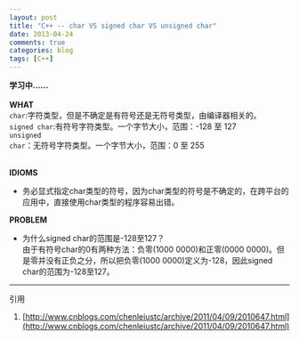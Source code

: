 ```yaml
---
layout: post
title: "C++ -- char VS signed char VS unsigned char"
date: 2013-04-24
comments: true
categories: blog
tags: [C++] 
---
```

**学习中......**<br/><br/>
**WHAT**<br/>
<code>char</code>:字符类型，但是不确定是有符号还是无符号类型，由编译器相关的。<br/>
<code>signed char</code>:有符号字符类型。一个字节大小，范围：-128 至 127<br/>
<code>unsigned char</code>：无符号字符类型。一个字节大小，范围：0 至 255<br/>
<br/>

**IDIOMS**<br/>

* 务必显式指定char类型的符号，因为char类型的符号是不确定的，在跨平台的应用中，直接使用char类型的程序容易出错。

**PROBLEM**<br/>

* 为什么signed char的范围是-128至127？<br/>
由于有符号char的0有两种方法：负零(1000 0000)和正零(0000 0000)。但是零并没有正负之分，所以把负零(1000 0000)定义为-128，因此signed char的范围为-128至127。

---

引用<br/>
1. [http://www.cnblogs.com/chenleiustc/archive/2011/04/09/2010647.html](http://www.cnblogs.com/chenleiustc/archive/2011/04/09/2010647.html)<br/>